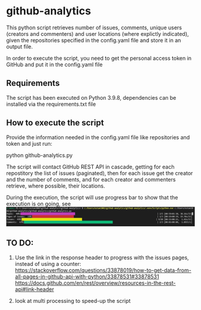 # github-analytics

This python script retrieves number of issues, comments, unique users (creators and commenters) and user locations (where explictly indicated), given the repositories specified in the config.yaml file and store it in an output file.

In order to execute the script, you need to get the personal access token in GitHub and put it in the config.yaml file

## Requirements

The script has been executed on Python 3.9.8, dependencies can be installed via the requirements.txt file

## How to execute the script

Provide the information needed in the config.yaml file like repositories and token and just run:

python github-analytics.py

The script will contact GitHub REST API in cascade, getting for each repostitory the list of issues (paginated), then for each issue get the creator and the number of comments, and for each creator and commenters retrieve, where possible, their locations.

During the execution, the script will use progress bar to show that the execution is on going, see ![Alt text](/screenshot.jpg?raw=true "screenshot")

## TO DO:

1) Use the link in the response header to progress with the issues pages, instead of using a counter:
https://stackoverflow.com/questions/33878019/how-to-get-data-from-all-pages-in-github-api-with-python/33878531#33878531
https://docs.github.com/en/rest/overview/resources-in-the-rest-api#link-header

2) look at multi processing to speed-up the script